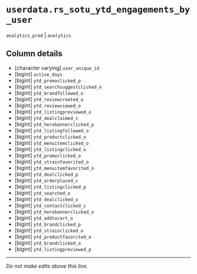 # `userdata.rs_sotu_ytd_engagements_by_user`
`analytics_prod` | `analytics`

## Column details
* [character varying] `user_unique_id`
* [bigint]    `active_days`
* [bigint]    `ytd_promoclicked_p`
* [bigint]    `ytd_searchsuggestclicked_o`
* [bigint]    `ytd_brandfollowed_o`
* [bigint]    `ytd_reviewcreated_o`
* [bigint]    `ytd_reviewviewed_o`
* [bigint]    `ytd_listingpreviewed_o`
* [bigint]    `ytd_dealclaimed_c`
* [bigint]    `ytd_herobannerclicked_p`
* [bigint]    `ytd_listingfollowed_o`
* [bigint]    `ytd_productclicked_o`
* [bigint]    `ytd_menuitemclicked_o`
* [bigint]    `ytd_listingclicked_o`
* [bigint]    `ytd_promoclicked_o`
* [bigint]    `ytd_strainfavorited_o`
* [bigint]    `ytd_menuitemfavorited_o`
* [bigint]    `ytd_dealclicked_p`
* [bigint]    `ytd_orderplaced_c`
* [bigint]    `ytd_listingclicked_p`
* [bigint]    `ytd_searched_o`
* [bigint]    `ytd_dealclicked_o`
* [bigint]    `ytd_contactclicked_c`
* [bigint]    `ytd_herobannerclicked_o`
* [bigint]    `ytd_addtocart_o`
* [bigint]    `ytd_brandclicked_p`
* [bigint]    `ytd_strainclicked_o`
* [bigint]    `ytd_productfavorited_o`
* [bigint]    `ytd_brandclicked_o`
* [bigint]    `ytd_listingpreviewed_p`

-------------------------------------------------------------------------------
*Do not make edits above this line.*
